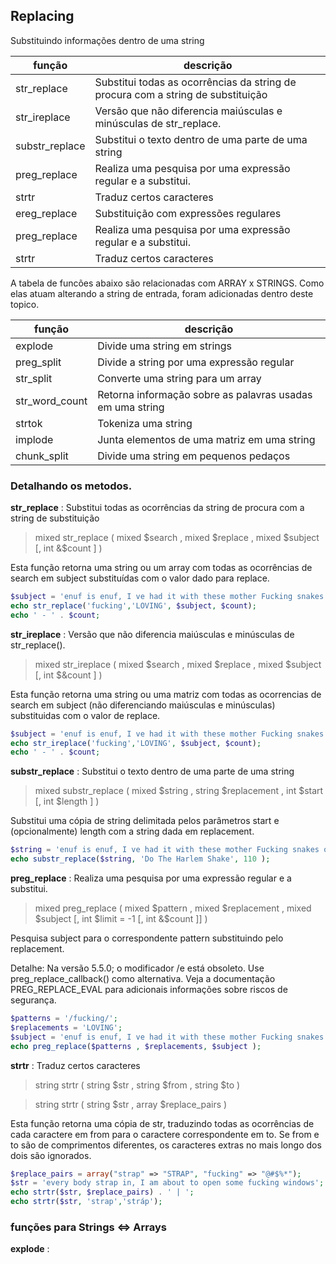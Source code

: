 ## Replacing

Substituindo informações dentro de uma string

função | descrição
--- | ---
str_replace | Substitui todas as ocorrências da string de procura com a string de substituição
str_ireplace | Versão que não diferencia maiúsculas e minúsculas de str_replace.
substr_replace | Substitui o texto dentro de uma parte de uma string
preg_replace | Realiza uma pesquisa por uma expressão regular e a substitui.
strtr | Traduz certos caracteres
ereg_replace | Substituição com expressões regulares
preg_replace | Realiza uma pesquisa por uma expressão regular e a substitui.
strtr | Traduz certos caracteres


A tabela de funcões abaixo são relacionadas com ARRAY x STRINGS. Como elas atuam alterando a string de entrada, foram adicionadas dentro deste topico.

função | descrição
--- | ---
explode | Divide uma string em strings
preg_split | Divide a string por uma expressão regular
str_split | Converte uma string para um array
str_word_count | Retorna informação sobre as palavras usadas em uma string
strtok | Tokeniza uma string
implode | Junta elementos de uma matriz em uma string
chunk_split | Divide uma string em pequenos pedaços

### Detalhando os metodos.

**str_replace** : Substitui todas as ocorrências da string de procura com a string de substituição

>mixed str_replace ( mixed $search , mixed $replace , mixed $subject [, int &$count ] )

Esta função retorna uma string ou um array com todas as ocorrências de search em subject substituídas com o valor dado para replace.

```php
$subject = 'enuf is enuf, I ve had it with these mother Fucking snakes on this mother fucking plane, every body strap in, I am about to open some fucking windows';
echo str_replace('fucking','LOVING', $subject, $count);
echo ' - ' . $count;
```

**str_ireplace** : Versão que não diferencia maiúsculas e minúsculas de str_replace().

>mixed str_ireplace ( mixed $search , mixed $replace , mixed $subject [, int $&count ] )

Esta função retorna uma string ou uma matriz com todas as ocorrencias de search em subject (não diferenciando maiúsculas e minúsculas) substituidas com o valor de replace.

```php
$subject = 'enuf is enuf, I ve had it with these mother Fucking snakes on this mother fucking plane, every body strap in, I am about to open some fucking windows';
echo str_ireplace('fucking','LOVING', $subject, $count);
echo ' - ' . $count;
```

**substr_replace** : Substitui o texto dentro de uma parte de uma string

>mixed substr_replace ( mixed $string , string $replacement , int $start [, int $length ] )

Substitui uma cópia de string delimitada pelos parâmetros start e (opcionalmente) length com a string dada em replacement.

```php
$string = 'enuf is enuf, I ve had it with these mother Fucking snakes on this mother fucking plane, every body strap in, I am about to open some fucking windows';
echo substr_replace($string, 'Do The Harlem Shake', 110 );
```

**preg_replace** : Realiza uma pesquisa por uma expressão regular e a substitui.

>mixed preg_replace ( mixed $pattern , mixed $replacement , mixed $subject [, int $limit = -1 [, int &$count ]] )

Pesquisa subject para o correspondente pattern substituindo pelo replacement.

Detalhe: Na versão 5.5.0; o modificador /e está obsoleto. Use preg_replace_callback() como alternativa. Veja a documentação PREG_REPLACE_EVAL para adicionais informações sobre riscos de segurança.

```php
$patterns = '/fucking/';
$replacements = 'LOVING';
$subject = 'enuf is enuf, I ve had it with these mother Fucking snakes on this mother fucking plane, every body strap in, I am about to open some fucking windows';
echo preg_replace($patterns , $replacements, $subject );
```

**strtr** : Traduz certos caracteres

>string strtr ( string $str , string $from , string $to )

> string strtr ( string $str , array $replace_pairs )

Esta função retorna uma cópia de str, traduzindo todas as ocorrências de cada caractere em from para o caractere correspondente em to. Se from e to são de comprimentos diferentes, os caracteres extras no mais longo dos dois são ignorados.

```php
$replace_pairs = array("strap" => "STRAP", "fucking" => "@#$%*");
$str = 'every body strap in, I am about to open some fucking windows';
echo strtr($str, $replace_pairs) . ' | ';
echo strtr($str, 'strap','stráp');
```

### funções para Strings <=> Arrays

**explode** :
